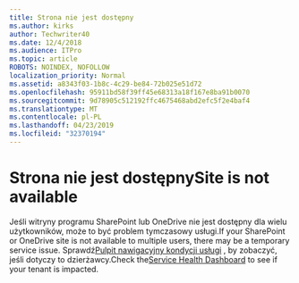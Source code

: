 ```yaml
---
title: Strona nie jest dostępny
ms.author: kirks
author: Techwriter40
ms.date: 12/4/2018
ms.audience: ITPro
ms.topic: article
ROBOTS: NOINDEX, NOFOLLOW
localization_priority: Normal
ms.assetid: a8343f03-1b8c-4c29-be84-72b025e51d72
ms.openlocfilehash: 95911bd58f39ff45e68313a18f167e8ba91b0070
ms.sourcegitcommit: 9d78905c512192ffc4675468abd2efc5f2e4baf4
ms.translationtype: MT
ms.contentlocale: pl-PL
ms.lasthandoff: 04/23/2019
ms.locfileid: "32370194"
---
```

# <a name="site-is-not-available"></a><span data-ttu-id="d9c19-102">Strona nie jest dostępny</span><span class="sxs-lookup"><span data-stu-id="d9c19-102">Site is not available</span></span>

<span data-ttu-id="d9c19-103">Jeśli witryny programu SharePoint lub OneDrive nie jest dostępny dla wielu użytkowników, może to być problem tymczasowy usługi.</span><span class="sxs-lookup"><span data-stu-id="d9c19-103">If your SharePoint or OneDrive site is not available to multiple users, there may be a temporary service issue.</span></span> <span data-ttu-id="d9c19-104">Sprawdź[Pulpit nawigacyjny kondycji usługi](https://admin.microsoft.com/AdminPortal/Home#/servicehealth) , by zobaczyć, jeśli dotyczy to dzierżawcy.</span><span class="sxs-lookup"><span data-stu-id="d9c19-104">Check the[Service Health Dashboard](https://admin.microsoft.com/AdminPortal/Home#/servicehealth) to see if your tenant is impacted.</span></span> 
  

